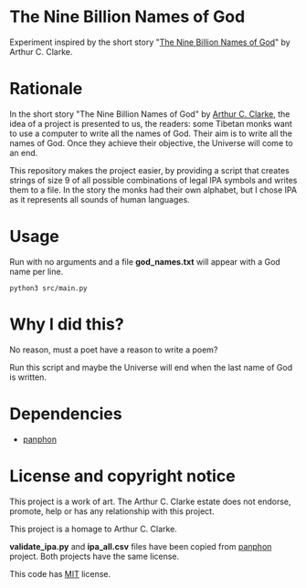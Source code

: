 # The Nine Billion Names of God
Experiment inspired by the short story
"[The Nine Billion Names of God](https://urbigenous.net/library/nine_billion_names_of_god.html)"
by Arthur C. Clarke.

# Rationale
In the short story "The Nine Billion Names of God" by
[Arthur C. Clarke](https://en.wikipedia.org/wiki/Arthur_C._Clarke), the idea of a project
is presented to us, the readers: some Tibetan monks want to use a computer to write all
the names of God. Their aim is to write all the names of God. Once they achieve their objective,
the Universe will come to an end.

This repository makes the project easier, by providing a script that creates strings of size 9
of all possible combinations of legal IPA symbols and writes them to a file. In the story the
monks had their own alphabet, but I chose IPA as it represents all sounds of human languages.

# Usage
Run with no arguments and a file **god_names.txt** will appear with a God name per line.
```
python3 src/main.py 
```

# Why I did this?
No reason, must a poet have a reason to write a poem?

Run this script and maybe the Universe will end when the last name of God is written.

# Dependencies
* [panphon](https://github.com/dmort27/panphon)

# License and copyright notice
This project is a work of art. The Arthur C. Clarke estate does not
endorse, promote, help or has any relationship with this project.

This project is a homage to Arthur C. Clarke.

**validate_ipa.py** and **ipa_all.csv** files have been
copied from [panphon](https://github.com/dmort27/panphon)
project. Both projects have the same license.

This code has [MIT](LICENSE) license.
